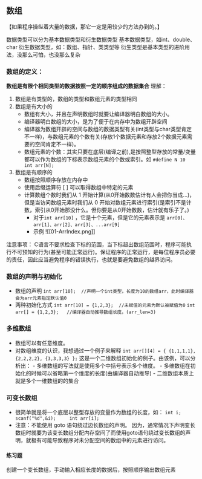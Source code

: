 ## 数组
【如果程序操纵着大量的数据，那它一定是用较少的方法办到的。】

数据类型可以分为基本数据类型和衍生数据类型
基本数据类型，如int、double、char
衍生数据类型，如：数组、指针、类类型等
衍生类型是基本类型的进阶用法，没那么可怕，也没那么复杂

### 数组的定义：
**数组是有限个相同类型的数据按照一定的顺序组成的数据集合**
理解：
1. 数组是有类型的，数组的类型和数组元素的类型相同
2. 数组是有大小的
	- 数组有大小，并且在声明数组时就要让编译器明白数组的大小。
	- 编译器明白数组的大小，是为了便于在内存中为数组开辟空间
	- 编译器为数组开辟的空间与数组的数据类型有关(int类型与char类型肯定不一样)，与数组元素的个数有关(存放1个数据元素和存放2个数据元素需要的空间肯定不一样)。
	- 数组元素的个数：其实只要在底层(编译之前),是按照整型存放的常量/变量 都可以作为数组的下标表示数组元素的个数或索引。如 `#define N 10   int arr[N];  `
3. 数组是有顺序的
	- 数组按照顺序存放在内存中
	- 使用后缀运算符 \[ \] 可以取得数组中特定的元素
	- 计算数组个数时我们从 1 开始计算(从0开始数数估计有人会把你当成...)，但是当访问数组元素时我们从 0 开始对数组元素进行索引(是索引不是计数，索引从0开始那没什么。但你要是从0开始数数，估计就有乐子了。)
		- 对于`int arr[10]` ，它是十个元素，但是它的元素表示是 `arr[0]、arr[1]、arr[2]、arr[3]、...arr[9]`
		- 示例
				![[01-ArrIndex.png]]
				
			

注意事项：
C语言不要求检查下标的范围，当下标超出数组范围时，程序可能执行不可预知的行为(甚至可能正常运行)。保证程序的正常运行，是每位程序员必要的责任，因此应当避免程序的错误执行，也就是要避免数组的越界访问。


### 数组的声明与初始化
- 数组的声明
	`int arr[10];  //声明一个int类型，长度为10的数组arr，此时编译器会为arr元素指定默认值0`
- 两种初始化方式
		`int arr[10] = {1,2,3};  //未赋值的元素为默认被赋值为0`
		`int arr[] = {1,2,3};   //编译器自动推导数组长度。(arr_len=3)`


### 多维数组
- 数组可以有任意维度。
- 对数组维度的认识，我想通过一个例子来解释
	`int arr[][4] = { {1,1,1,1}, {2,2,2,2}, {3,3,3,3} };`
	这是一个二维数组初始化的例子。由该例，可以分析出：
		- 多维数组的写法就是使用多个中括号表示多个维度。
		- 多维数组在初始化的时候可以省略第一个维度的长度(由编译器自动推导)
		- 二维数组本质上就是多个一维数组的的集合

### 可变长数组
- 很简单就是将一个底层以整型存放的变量作为数组的长度，如：
	`int i;    scanf("%d",&i);     int arr[i];`
- 注意：不能使用 goto 语句绕过边长数组的声明。
	因为，通常情况下声明变长数组时就要为该变长数组分配内存空间了而使用goto语句绕过变长数组的声明，就极有可能导致程序对未分配空间的数组中的元素进行访问。


#### 练习题
创建一个变长数组，手动输入相应长度的数据后，按照顺序输出数组元素